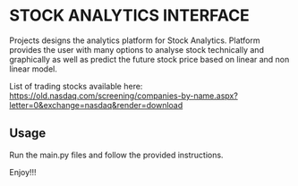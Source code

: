 # STOCK ANALYTICS INTERFACE

Projects designs the analytics platform for Stock Analytics.
Platform provides the user with many options to analyse stock technically and graphically as well as predict the future
stock price based on linear and non linear model.

List of trading stocks available here:
https://old.nasdaq.com/screening/companies-by-name.aspx?letter=0&exchange=nasdaq&render=download

## Usage

Run the main.py files and follow the provided instructions.

Enjoy!!!

